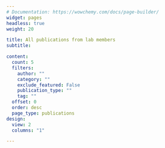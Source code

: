 ```yaml
---
# Documentation: https://wowchemy.com/docs/page-builder/
widget: pages
headless: true
weight: 20

title: All publications from lab members
subtitle:

content:
  count: 5
  filters:
    author: ""
    category: ""
    exclude_featured: False
    publication_type: ""
    tag: ""
  offset: 0
  order: desc
  page_type: publications
design:
  view: 2
  columns: "1"

---
```

